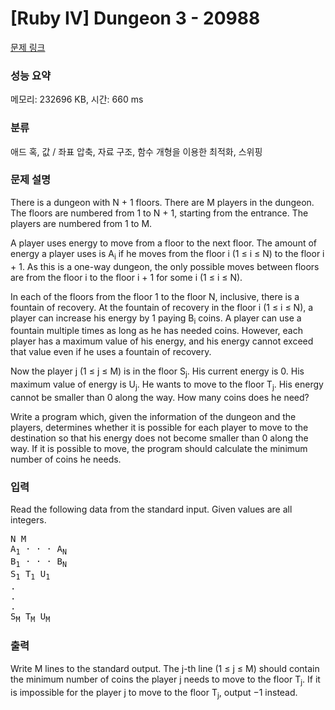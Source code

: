 # [Ruby IV] Dungeon 3 - 20988 

[문제 링크](https://www.acmicpc.net/problem/20988) 

### 성능 요약

메모리: 232696 KB, 시간: 660 ms

### 분류

애드 혹, 값 / 좌표 압축, 자료 구조, 함수 개형을 이용한 최적화, 스위핑

### 문제 설명

<p>There is a dungeon with N + 1 floors. There are M players in the dungeon. The floors are numbered from 1 to N + 1, starting from the entrance. The players are numbered from 1 to M.</p>

<p>A player uses energy to move from a floor to the next floor. The amount of energy a player uses is A<sub>i</sub> if he moves from the floor i (1 ≤ i ≤ N) to the floor i + 1. As this is a one-way dungeon, the only possible moves between floors are from the floor i to the floor i + 1 for some i (1 ≤ i ≤ N).</p>

<p>In each of the floors from the floor 1 to the floor N, inclusive, there is a fountain of recovery. At the fountain of recovery in the floor i (1 ≤ i ≤ N), a player can increase his energy by 1 paying B<sub>i</sub> coins. A player can use a fountain multiple times as long as he has needed coins. However, each player has a maximum value of his energy, and his energy cannot exceed that value even if he uses a fountain of recovery.</p>

<p>Now the player j (1 ≤ j ≤ M) is in the floor S<sub>j</sub>. His current energy is 0. His maximum value of energy is U<sub>j</sub>. He wants to move to the floor T<sub>j</sub>. His energy cannot be smaller than 0 along the way. How many coins does he need?</p>

<p>Write a program which, given the information of the dungeon and the players, determines whether it is possible for each player to move to the destination so that his energy does not become smaller than 0 along the way. If it is possible to move, the program should calculate the minimum number of coins he needs.</p>

### 입력 

 <p>Read the following data from the standard input. Given values are all integers.</p>

<pre>N M
A<sub>1</sub> · · · A<sub>N</sub>
B<sub>1</sub> · · · B<sub>N</sub>
S<sub>1</sub> T<sub>1</sub> U<sub>1</sub>
.
.
.
S<sub>M</sub> T<sub>M</sub> U<sub>M</sub></pre>

### 출력 

 <p>Write M lines to the standard output. The j-th line (1 ≤ j ≤ M) should contain the minimum number of coins the player j needs to move to the floor T<sub>j</sub>. If it is impossible for the player j to move to the floor T<sub>j</sub>, output −1 instead.</p>

